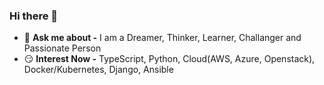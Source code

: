 ### Hi there 👋

- 💬 **Ask me about -** I am a Dreamer, Thinker, Learner, Challanger and Passionate Person
- 😏 **Interest Now -** TypeScript, Python, Cloud(AWS, Azure, Openstack), Docker/Kubernetes, Django, Ansible
<!--
**HyunJin-Jeong/HyunJin-Jeong** is a ✨ _special_ ✨ repository because its `README.md` (this file) appears on your GitHub profile.

Here are some ideas to get you started:

- 🔭 I’m currently working on ...
- 🌱 I’m currently learning ...
- 👯 I’m looking to collaborate on ...
- 🤔 I’m looking for help with ...
- 💬 Ask me about ...
- 📫 How to reach me: ...
- 😄 Pronouns: ...
- ⚡ Fun fact: ...
-->
